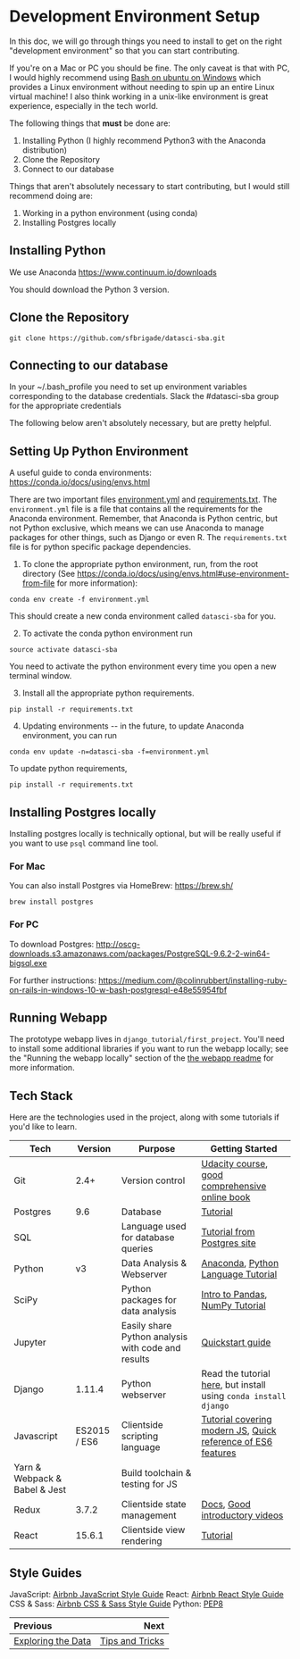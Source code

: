 # Development Environment Setup
In this doc, we will go through things you need to install to get on the right "development environment" so that you can start contributing.

If you're on a Mac or PC you should be fine. The only caveat is that with PC, I would highly recommend using [Bash on ubuntu on Windows](https://msdn.microsoft.com/en-us/commandline/wsl/about) which provides a Linux environment without needing to spin up an entire Linux virtual machine! I also think working in a unix-like environment is great experience, especially in the tech world.

The following things that **must** be done are:

1. Installing Python (I highly recommend Python3 with the Anaconda distribution)
2. Clone the Repository
3. Connect to our database

Things that aren't absolutely necessary to start contributing, but I would still recommend doing are:

1. Working in a python environment (using conda)
2. Installing Postgres locally

## Installing Python
We use Anaconda
https://www.continuum.io/downloads

You should download the Python 3 version.

## Clone the Repository
`git clone https://github.com/sfbrigade/datasci-sba.git`

## Connecting to our database
In your ~/.bash_profile you need to set up environment variables corresponding to the database credentials. Slack the #datasci-sba group for the appropriate credentials

The following below aren't absolutely necessary, but are pretty helpful.

## Setting Up Python Environment
A useful guide to conda environments: https://conda.io/docs/using/envs.html

There are two important files [environment.yml](../environment.yml) and [requirements.txt](../requirements.txt). The `environment.yml` file is a file that contains all the requirements for the Anaconda environment. Remember, that Anaconda is Python centric, but not Python exclusive, which means we can use Anaconda to manage packages for other things, such as Django or even R. The `requirements.txt` file is for python specific package dependencies.

1. To clone the appropriate python environment, run, from the root directory (See https://conda.io/docs/using/envs.html#use-environment-from-file for more information):
```
conda env create -f environment.yml
```

This should create a new conda environment called `datasci-sba` for you.

2. To activate the conda python environment run
```
source activate datasci-sba
```

You need to activate the python environment every time you open a new terminal window.

3. Install all the appropriate python requirements.
```
pip install -r requirements.txt
```

4. Updating environments -- in the future, to update Anaconda environment, you can run
```
conda env update -n=datasci-sba -f=environment.yml
```

To update python requirements,
```
pip install -r requirements.txt
```

## Installing Postgres locally
Installing postgres locally is technically optional, but will be really useful if you want to use `psql` command line tool. 

### For Mac
You can also install Postgres via HomeBrew: https://brew.sh/

`brew install postgres`

### For PC
To download Postgres: http://oscg-downloads.s3.amazonaws.com/packages/PostgreSQL-9.6.2-2-win64-bigsql.exe

For further instructions: https://medium.com/@colinrubbert/installing-ruby-on-rails-in-windows-10-w-bash-postgresql-e48e55954fbf

## Running Webapp

The prototype webapp lives in `django_tutorial/first_project`.  You'll need to install some additional libraries if you want to run the webapp locally; see the "Running the webapp locally" section of the [the webapp readme](./django_tutorial/first_project/README.md) for more information.

## Tech Stack

Here are the technologies used in the project, along with some tutorials if you'd like to learn.

| Tech | Version | Purpose | Getting Started |
|------|---------|---------|-----------------|
| Git | 2.4+ | Version control | [Udacity course](https://classroom.udacity.com/courses/ud775), [good comprehensive online book](https://git-scm.com/book/en/v2) |
| Postgres | 9.6 | Database | [Tutorial](https://www.postgresql.org/docs/8.0/static/tutorial.html) |
| SQL | |  Language used for database queries | [Tutorial from Postgres site](https://www.postgresql.org/docs/8.0/static/tutorial-sql.html) |
| Python | v3 | Data Analysis & Webserver | [Anaconda](https://www.continuum.io/downloads), [Python Language Tutorial](https://docs.python.org/3/tutorial/) |
| SciPy | | Python packages for data analysis | [Intro to Pandas](http://pandas.pydata.org/pandas-docs/stable/10min.html), [NumPy Tutorial](https://docs.scipy.org/doc/numpy-dev/user/quickstart.html) |
| Jupyter | | Easily share Python analysis with code and results | [Quickstart guide](https://jupyter-notebook-beginner-guide.readthedocs.io/en/latest/) |
| Django | 1.11.4 | Python webserver | Read the tutorial [here](https://docs.djangoproject.com/en/1.11/intro/), but install using `conda install django` |
| Javascript | ES2015 / ES6 | Clientside scripting language | [Tutorial covering modern JS](https://javascript.info/), [Quick reference of ES6 features](http://es6-features.org/) |
| Yarn & Webpack & Babel & Jest | | Build toolchain & testing for JS | |
| Redux | 3.7.2 | Clientside state management | [Docs](http://redux.js.org/), [Good introductory videos](https://egghead.io/courses/getting-started-with-redux) |
| React | 15.6.1 | Clientside view rendering | [Tutorial](https://facebook.github.io/react/tutorial/tutorial.html) |

## Style Guides

JavaScript: [Airbnb JavaScript Style Guide](https://github.com/airbnb/javascript)
React: [Airbnb React Style Guide](https://github.com/airbnb/javascript/tree/master/react)
CSS & Sass: [Airbnb CSS & Sass Style Guide](https://github.com/airbnb/css)
Python: [PEP8](https://www.python.org/dev/peps/pep-0008/)



| Previous | Next |
|:---------|-----:|
| [Exploring the Data](./01_exploring_the_data.md) | [Tips and Tricks](./03_tips_and_tricks.md) |

